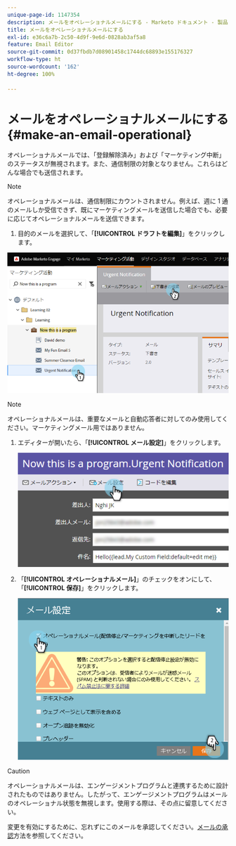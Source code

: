 ```yaml
---
unique-page-id: 1147354
description: メールをオペレーショナルメールにする - Marketo ドキュメント - 製品ドキュメント
title: メールをオペレーショナルメールにする
exl-id: e36c6a7b-2c50-4d9f-9e6d-0828ab3af5a8
feature: Email Editor
source-git-commit: 0d37fbdb7d08901458c1744dc68893e155176327
workflow-type: ht
source-wordcount: '162'
ht-degree: 100%

---
```


# メールをオペレーショナルメールにする {#make-an-email-operational}

オペレーショナルメールでは、「登録解除済み」および「マーケティング中断」のステータスが無視されます。また、通信制限の対象となりません。これらはどんな場合でも送信されます。

>[!NOTE]
>
>オペレーショナルメールは、通信制限にカウントされません。例えば、週に 1 通のメールしか受信できず、既にマーケティングメールを送信した場合でも、必要に応じてオペレーショナルメールを送信できます。

1. 目的のメールを選択して、「**[!UICONTROL ドラフトを編集]**」をクリックします。

![](assets/one-1.png)

>[!NOTE]
>
>オペレーショナルメールは、重要なメールと自動応答者に対してのみ使用してください。マーケティングメール用ではありません。

1. エディターが開いたら、「**[!UICONTROL メール設定]**」をクリックします。

   ![](assets/two-1.png)

1. 「**[!UICONTROL オペレーショナルメール]**」のチェックをオンにして、「**[!UICONTROL 保存]**」をクリックします。

   ![](assets/three.png)

>[!CAUTION]
>
>オペレーショナルメールは、エンゲージメントプログラムと連携するために設計されたものではありません。したがって、エンゲージメントプログラムはメールのオペレーショナル状態を無視します。使用する際は、その点に留意してください。

変更を有効にするために、忘れずにこのメールを承認してください。[メールの承認](/help/marketo/product-docs/email-marketing/general/creating-an-email/approve-an-email.md)方法を参照してください。

